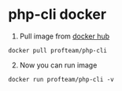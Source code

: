 # php-cli docker

1. Pull image from [docker hub](https://hub.docker.com/r/profteam/php-cli)

`docker pull profteam/php-cli`

2. Now you can run image

`docker run profteam/php-cli -v`
